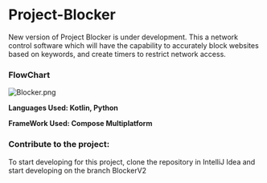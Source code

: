# Project-Blocker

New version of Project Blocker is under development. This a network control software which will have
the capability to accurately block websites based on keywords, and create timers to restrict network access.

### FlowChart
![Blocker.png](..%2F..%2FDownloads%2FBlocker.png)

**Languages Used: Kotlin, Python** 

**FrameWork Used: Compose Multiplatform**

### Contribute to the project:
To start developing for this project, clone the repository in IntelliJ Idea and start developing on the branch BlockerV2